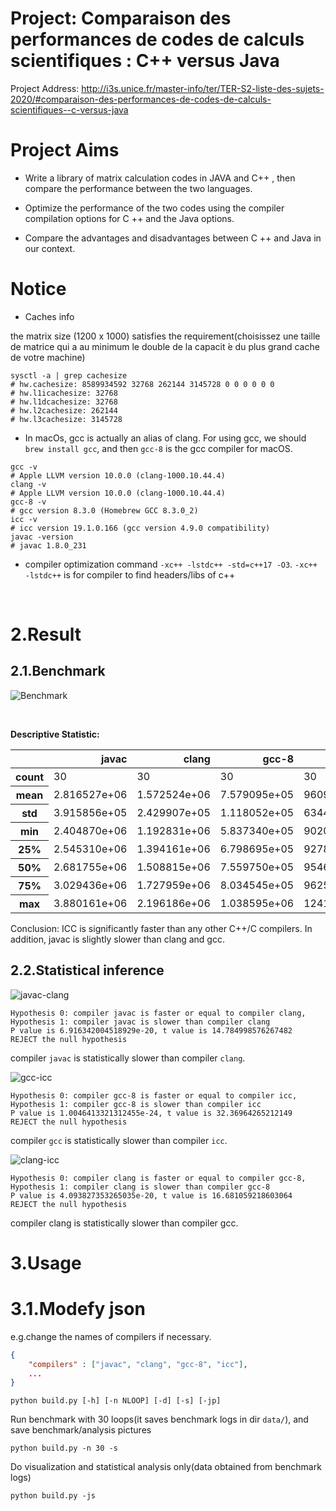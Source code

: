 <!--
 * @Author: Lin Sinan
 * @Github: https://github.com/linsinan1995
 * @Email: mynameisxiaou@gmail.com
 * @LastEditors  : Lin Sinan
 * @Description: 
*               
*               
*               
 -->

# Project: Comparaison des performances de codes de calculs scientifiques : C++ versus Java

Project Address: http://i3s.unice.fr/master-info/ter/TER-S2-liste-des-sujets-2020/#comparaison-des-performances-de-codes-de-calculs-scientifiques--c-versus-java

# Project Aims

- Write a library of matrix calculation codes in JAVA and C++ , then compare the performance between the two languages.

- Optimize the performance of the two codes using the compiler compilation options for C ++ and the Java options.

- Compare the advantages and disadvantages between C ++ and Java in our context.


# Notice

- Caches info

the matrix size (1200 x 1000) satisfies the requirement(choisissez une taille de matrice qui a au minimum le double de la capacit ́e du plus grand cache de votre machine)
```shell
sysctl -a | grep cachesize
# hw.cachesize: 8589934592 32768 262144 3145728 0 0 0 0 0 0
# hw.l1icachesize: 32768
# hw.l1dcachesize: 32768
# hw.l2cachesize: 262144
# hw.l3cachesize: 3145728
```

- In macOs, gcc is actually an alias of clang. For using gcc, we should `brew install gcc`, and then `gcc-8` is the gcc compiler for macOS.

```shell
gcc -v
# Apple LLVM version 10.0.0 (clang-1000.10.44.4)
clang -v
# Apple LLVM version 10.0.0 (clang-1000.10.44.4)
gcc-8 -v
# gcc version 8.3.0 (Homebrew GCC 8.3.0_2) 
icc -v
# icc version 19.1.0.166 (gcc version 4.9.0 compatibility)
javac -version
# javac 1.8.0_231
```

- compiler optimization command `-xc++ -lstdc++ -std=c++17 -O3`. `-xc++ -lstdc++` is for compiler to find headers/libs of c++


<br>

# 2.Result

## 2.1.Benchmark



![Benchmark](pics/result.png)

<br>

**Descriptive Statistic:**

<table class="dataframe">   <thead>     <tr style="text-align: right;">       <th></th>       <th>javac</th>       <th>clang</th>       <th>gcc-8</th>       <th>icc</th>     </tr>   </thead>   <tbody>     <tr>       <th>count</th>       <td>30</td>       <td>30</td>       <td>30</td>       <td>30</td>     </tr>     <tr>       <th>mean</th>       <td>2.816527e+06</td>       <td>1.572524e+06</td>       <td>7.579095e+05</td>       <td>96093.284000</td>     </tr>     <tr>       <th>std</th>       <td>3.915856e+05</td>       <td>2.429907e+05</td>       <td>1.118052e+05</td>       <td>6344.973166</td>     </tr>     <tr>       <th>min</th>       <td>2.404870e+06</td>       <td>1.192831e+06</td>       <td>5.837340e+05</td>       <td>90209.344000</td>     </tr>     <tr>       <th>25%</th>       <td>2.545310e+06</td>       <td>1.394161e+06</td>       <td>6.798695e+05</td>       <td>92784.640000</td>     </tr>     <tr>       <th>50%</th>       <td>2.681755e+06</td>       <td>1.508815e+06</td>       <td>7.559750e+05</td>       <td>95469.988000</td>     </tr>     <tr>       <th>75%</th>       <td>3.029436e+06</td>       <td>1.727959e+06</td>       <td>8.034545e+05</td>       <td>96253.990000</td>     </tr>     <tr>       <th>max</th>       <td>3.880161e+06</td>       <td>2.196186e+06</td>       <td>1.038595e+06</td>       <td>124182.224000</td>     </tr>   </tbody> </table>

Conclusion: ICC is significantly faster than any other C++/C compilers. In addition, javac is slightly slower than clang and gcc.



## 2.2.Statistical inference

![javac-clang](pics/javac_clang.png)

```
Hypothesis 0: compiler javac is faster or equal to compiler clang, 
Hypothesis 1: compiler javac is slower than compiler clang
P value is 6.916342004518929e-20, t value is 14.784998576267482
REJECT the null hypothesis
```
compiler `javac` is statistically slower than compiler `clang`.


![gcc-icc](pics/gcc-8_icc.png)

```
Hypothesis 0: compiler gcc-8 is faster or equal to compiler icc, 
Hypothesis 1: compiler gcc-8 is slower than compiler icc
P value is 1.0046413321312455e-24, t value is 32.36964265212149
REJECT the null hypothesis
```
compiler `gcc` is statistically slower than compiler `icc`.

![clang-icc](pics/clang_gcc-8.png)

```
Hypothesis 0: compiler clang is faster or equal to compiler gcc-8, 
Hypothesis 1: compiler clang is slower than compiler gcc-8
P value is 4.093827353265035e-20, t value is 16.681059218603064
REJECT the null hypothesis
```
compiler clang is statistically slower than compiler gcc.


# 3.Usage

# 3.1.Modefy json

e.g.change the names of compilers if necessary.

```json
{
    "compilers" : ["javac", "clang", "gcc-8", "icc"],
    ...
}
```

```shell
python build.py [-h] [-n NLOOP] [-d] [-s] [-jp]
```

Run benchmark with 30 loops(it saves benchmark logs in dir `data/`), and save benchmark/analysis pictures
```shell
python build.py -n 30 -s
```

Do visualization and statistical analysis only(data obtained from benchmark logs)
```shell
python build.py -js
```


